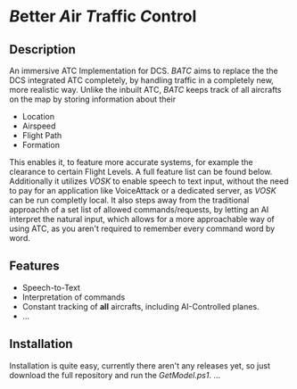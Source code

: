 # *B*etter *A*ir *T*raffic *C*ontrol
## Description
An immersive ATC Implementation for DCS.
*BATC* aims to replace the the DCS integrated ATC completely, by handling traffic in a completely new, more realistic way. Unlike the inbuilt ATC, *BATC* keeps track of all aircrafts on the map by storing information about their
* Location
* Airspeed
* Flight Path
* Formation 

This enables it, to feature more accurate systems, for example the clearance to certain Flight Levels. A full feature list can be found below. Additionally it utilizes *VOSK* to enable speech to text input, without the need to pay for an application like VoiceAttack or a dedicated server, as *VOSK* can be run completly local. It also steps away from the traditional approachh of a set list of allowed commands/requests, by letting an AI interpret the natural input, which allows for a more approachable way of using ATC, as you aren't required to remember every command word by word.


## Features
* Speech-to-Text
* Interpretation of commands
* Constant tracking of **all** aircrafts, including AI-Controlled planes.
* ...


## Installation
Installation is quite easy, currently there aren't any releases yet, so just download the full repository and run the *GetModel.ps1*. ...